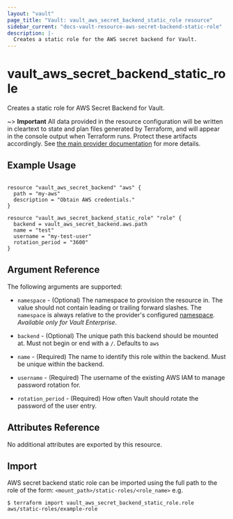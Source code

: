 ```yaml
---
layout: "vault"
page_title: "Vault: vault_aws_secret_backend_static_role resource"
sidebar_current: "docs-vault-resource-aws-secret-backend-static-role"
description: |-
  Creates a static role for the AWS secret backend for Vault.
---
```


# vault\_aws\_secret\_backend\_static\_role

Creates a static role for AWS Secret Backend for Vault.

~> **Important** All data provided in the resource configuration will be
written in cleartext to state and plan files generated by Terraform, and
will appear in the console output when Terraform runs. Protect these
artifacts accordingly. See
[the main provider documentation](../index.html)
for more details.

## Example Usage

```hcl

resource "vault_aws_secret_backend" "aws" {
  path = "my-aws"
  description = "Obtain AWS credentials."
}

resource "vault_aws_secret_backend_static_role" "role" {
  backend = vault_aws_secret_backend.aws.path
  name = "test"
  username = "my-test-user"
  rotation_period = "3600"
}
```

## Argument Reference

The following arguments are supported:

* `namespace` - (Optional) The namespace to provision the resource in.
  The value should not contain leading or trailing forward slashes.
  The `namespace` is always relative to the provider's configured [namespace](/docs/providers/vault/index.html#namespace).
  *Available only for Vault Enterprise*.

* `backend` - (Optional) The unique path this backend should be mounted at. Must
  not begin or end with a `/`. Defaults to `aws`

* `name` - (Required) The name to identify this role within the backend.
  Must be unique within the backend.

* `username` - (Required) The username of the existing AWS IAM to manage password rotation for.

* `rotation_period` - (Required) How often Vault should rotate the password of the user entry.

## Attributes Reference

No additional attributes are exported by this resource.

## Import

AWS secret backend static role can be imported using the full path to the role
of the form: `<mount_path>/static-roles/<role_name>` e.g.

```
$ terraform import vault_aws_secret_backend_static_role.role aws/static-roles/example-role
```
